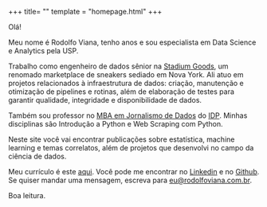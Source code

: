 +++
title= ""
template = "homepage.html"
+++

Olá!

Meu nome é Rodolfo Viana, tenho <span id="age"></span> anos e sou especialista em Data Science e Analytics pela USP.

Trabalho como engenheiro de dados sênior na [Stadium Goods](https://www.stadiumgoods.com/), um renomado marketplace de sneakers sediado em Nova York. Ali atuo em projetos relacionados à infraestrutura de dados: criação, manutenção e otimização de pipelines e rotinas, além de elaboração de testes para garantir qualidade, integridade e disponibilidade de dados. 

Também sou professor no [MBA em Jornalismo de Dados](https://www.idp.edu.br/techschool/mba-jornalismo-de-dados/) do [IDP](https://www.idp.edu.br/). Minhas disciplinas são Introdução a Python e Web Scraping com Python.

Neste site você vai encontrar publicações sobre estatística, machine learning e temas correlatos, além de projetos que desenvolvi no campo da ciência de dados. 

Meu currículo é este [aqui](/curriculo). Você pode me encontrar no [Linkedin](https://www.linkedin.com/in/rodolfoviana/) e no [Github](https://github.com/rodolfo-viana). Se quiser mandar uma mensagem, escreva para [eu@rodolfoviana.com.br](mailto:eu@rodolfoviana.com.br).

Boa leitura.

<script>
    const today = new Date();
    const birthdate = new Date(1981, 2, 17);
    function age() {
        const one_or_zero = (today.getMonth() < birthdate.getMonth()) ||
                            (today.getMonth() === birthdate.getMonth() &&
                            today.getDate() < birthdate.getDate());
        let year_difference = today.getFullYear() - birthdate.getFullYear();
        const age = year_difference - one_or_zero;
        return age;
    }
    document.getElementById("age").innerHTML = age();
</script>